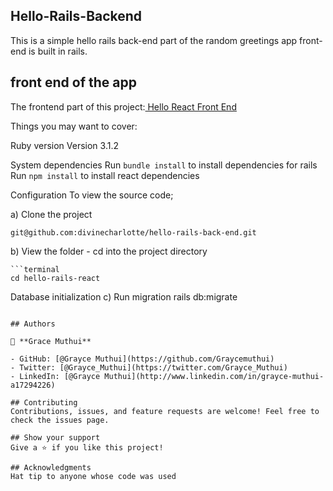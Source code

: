 ## Hello-Rails-Backend

This is a simple hello rails back-end part of the random greetings app front-end is built in rails.

## front end of the app

The frontend part of this project:[ Hello React Front End](https://github.com/Graycemuthui/React-rails)

Things you may want to cover:

Ruby version Version 3.1.2

System dependencies Run `bundle install` to install dependencies for rails Run `npm install` to install react dependencies

Configuration To view the source code;

a) Clone the project

```terminal
git@github.com:divinecharlotte/hello-rails-back-end.git
```

b) View the folder - cd into the project directory

    ```terminal
    cd hello-rails-react

Database initialization c) Run migration rails db:migrate

```

## Authors

👤 **Grace Muthui**

- GitHub: [@Grayce Muthui](https://github.com/Graycemuthui)
- Twitter: [@Grayce_Muthui](https://twitter.com/Grayce_Muthui)
- LinkedIn: [@Grayce Muthui](http://www.linkedin.com/in/grayce-muthui-a17294226)

## Contributing
Contributions, issues, and feature requests are welcome! Feel free to check the issues page.

## Show your support
Give a ⭐️ if you like this project!

## Acknowledgments
Hat tip to anyone whose code was used
```
